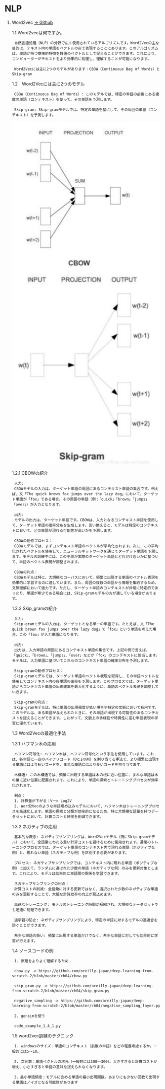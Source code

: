 # NLP

1. Word2vec [-> Github](https://github.com/svn2github/word2vec)
    
    1.1 Word2vecは何ですか。
        
        自然言語処理（NLP）の分野で広く使用されているアルゴリズムです。Word2Vecの主な目的は、テキスト内の単語をベクトルの形で表現することにあります。このアルゴリズムは、単語が持つ意味的特徴を数値のベクトルとして捉えることができます。これにより、コンピューターがテキストをより効果的に処理し、理解することが可能になります。

        Word2Vecには主に2つのモデルがあります：CBOW（Continuous Bag of Words）と　Skip-gram
    
    1.2　Word2Vecには主に2つのモデル

        CBOW（Continuous Bag of Words）: このモデルでは、特定の単語の前後にある複数の単語（コンテキスト）を使って、その単語を予測します。

        Skip-gram: Skip-gramモデルでは、特定の単語を基にして、その周囲の単語（コンテキスト）を予測します。 

    ![](image/1.2_cbow.png)
    ![](image/1.2_skip_gram.png)    

    1.2.1 CBOWの紹介

        入力: 
        CBOWモデルの入力は、ターゲット単語の周囲にあるコンテキスト単語の集合です。例えば、文「The quick brown fox jumps over the lazy dog」において、ターゲット単語が「fox」である場合、その周囲の単語（例：「quick」「brown」「jumps」「over」）が入力となります。

        出力: 
        モデルの出力は、ターゲット単語です。CBOWは、入力となるコンテキスト単語を使用して、ターゲット単語の確率分布を生成します。言い換えると、モデルは特定のコンテキストにおいて、どの単語が現れる可能性が高いかを予測します。

        CBOWの動作プロセス：
        CBOWモデルでは、まずコンテキスト単語のベクトルが平均化されます。次に、この平均化されたベクトルを使用して、ニューラルネットワークを通じてターゲット単語を予測します。モデルの訓練中には、この予測が実際のターゲット単語とどれだけ近いかに基づいて、単語のベクトル表現が調整されます。

        CBOWの利点：
        CBOWモデルは特に、大規模なコーパスにおいて、頻繁に出現する単語のベクトル表現を効果的に学習するのに適しています。また、周囲の複数の単語から情報を集約するため、文脈理解において強力です。ただし、ターゲット単語のコンテキストが非常に特定的であったり、単語が希少である場合には、Skip-gramモデルの方が適している場合があります。

    1.2.2 Skip_gramの紹介
        
        入力: 
        Skip-gramモデルの入力は、ターゲットとなる単一の単語です。たとえば、文「The quick brown fox jumps over the lazy dog」で「fox」という単語を考えた場合、この「fox」が入力単語になります。

        出力: 
        出力は、入力単語の周囲にあるコンテキスト単語の集合です。上記の例で言えば、「quick」、「brown」、「jumps」、「over」などが「fox」のコンテキストに該当します。モデルは、入力単語に基づいてこれらのコンテキスト単語の確率分布を予測します。

        Skip-gramの動作プロセス：
        Skip-gramモデルでは、ターゲット単語のベクトル表現を取得し、その単語ベクトルを使用してコンテキスト内の各単語の確率を予測します。このプロセスでは、ターゲット単語からコンテキスト単語の出現確率を最大化するように、単語のベクトル表現を調整していきます。

        Skip-gramの利点：
        Skip-gramモデルは、特に単語の出現頻度が低い場合や特定の文脈において有用です。このモデルは、ある単語が与えられたときに、その単語が出現する可能性のあるコンテキストを捉えることができます。したがって、文脈上の多様性や特異性に富む単語表現の学習に優れています。

    1.3 Word2Vecの最適化手法

    1.3.1 ハフマン木の応用

        ハフマン符号化: ハフマン木は、ハフマン符号化という手法を使用しています。これは、各単語に一意のバイナリコード（0と1の列）を割り当てる手法で、より頻繁に出現する単語にはより短いコードを、まれな単語にはより長いコードを割り当てます。

        木構造: この木構造では、頻繁に出現する単語は木の根に近い位置に、まれな単語は木の葉に近い位置に配置されます。これにより、単語の探索とトレーニングプロセスが効率化されます。

        利点：
        1. 計算量が下がる：Vー> Log2V
        2. Word2Vecのような単語埋め込みモデルにおいて、ハフマン木はトレーニングプロセスを高速化します。単語の探索と分類が効率的になるため、特に大規模な語彙を持つデータセットにおいて、計算コストと時間を削減できます。

    1.3.2 ネガティブの応用

        基本的な概念: ネガティブサンプリングは、Word2Vecモデル（特にSkip-gramモデル）において、全語彙にわたる重い計算コストを避けるために使用されます。通常のトレーニングプロセスでは、ターゲット単語のコンテキスト内で現れる単語（ポジティブな例）と、現れない単語（ネガティブな例）を区別する必要があります。

        プロセス: ネガティブサンプリングでは、コンテキスト内に現れる単語（ポジティブな例）に加えて、ランダムに選ばれた少数の単語（ネガティブな例）のみを更新対象とします。これにより、モデルは効率的に単語間の関係を学習できます。

        ネガティブサンプリングの利点：
        計算コストの削減: 全語彙に対する更新ではなく、選択された少数のネガティブな単語のみを更新することで、大幅な計算効率の向上が見込めます。

        高速なトレーニング: モデルのトレーニング時間が短縮され、大規模なデータセットでも迅速に処理できます。

        過学習の防止: ネガティブサンプリングにより、特定の単語に対するモデルの過適合を防ぐことができます。

        希少な単語の扱い: 頻繁に出現する単語だけでなく、希少な単語に対しても効果的に学習が行えます。

    1.4 ソースコードの例

        1. 原理をよりよく理解するため
        
        cbow.py -> https://github.com/oreilly-japan/deep-learning-from-scratch-2/blob/master/ch04/cbow.py

        skip_gram.py -> https://github.com/oreilly-japan/deep-learning-from-scratch-2/blob/master/ch04/skip_gram.py

        negative_sampling -> https://github.com/oreilly-japan/deep-learning-from-scratch-2/blob/master/ch04/negative_sampling_layer.py

        2. gensimを使う

        code_example_1_4_1.py


    1.5 word2vec訓練のテクニック

        1. windowsのサイズ：単語のコンテキスト（前後の単語）をどの程度考慮するか。一般的には5～10。

        2. 次元数：単語ベクトルの次元（一般的には100～300）。大きすぎると計算コストが増え、小さすぎると単語の意味を捉えられなくなります。

        3．最小単語頻度：モデルに含める単語の最小出現回数。あまりにも少ない回数で出現する単語はノイズとなる可能性があります

    


